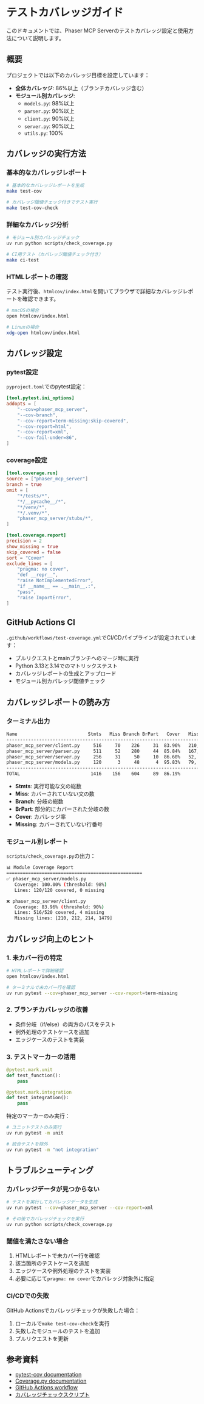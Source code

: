 # テストカバレッジガイド

このドキュメントでは、Phaser MCP Serverのテストカバレッジ設定と使用方法について説明します。

## 概要

プロジェクトでは以下のカバレッジ目標を設定しています：

- **全体カバレッジ**: 86%以上（ブランチカバレッジ含む）
- **モジュール別カバレッジ**:
  - `models.py`: 98%以上
  - `parser.py`: 90%以上
  - `client.py`: 90%以上
  - `server.py`: 90%以上
  - `utils.py`: 100%

## カバレッジの実行方法

### 基本的なカバレッジレポート

```bash
# 基本的なカバレッジレポートを生成
make test-cov

# カバレッジ閾値チェック付きでテスト実行
make test-cov-check
```

### 詳細なカバレッジ分析

```bash
# モジュール別カバレッジチェック
uv run python scripts/check_coverage.py

# CI用テスト（カバレッジ閾値チェック付き）
make ci-test
```

### HTMLレポートの確認

テスト実行後、`htmlcov/index.html`を開いてブラウザで詳細なカバレッジレポートを確認できます。

```bash
# macOSの場合
open htmlcov/index.html

# Linuxの場合
xdg-open htmlcov/index.html
```

## カバレッジ設定

### pytest設定

`pyproject.toml`でのpytest設定：

```toml
[tool.pytest.ini_options]
addopts = [
    "--cov=phaser_mcp_server",
    "--cov-branch",
    "--cov-report=term-missing:skip-covered",
    "--cov-report=html",
    "--cov-report=xml",
    "--cov-fail-under=86",
]
```

### coverage設定

```toml
[tool.coverage.run]
source = ["phaser_mcp_server"]
branch = true
omit = [
    "*/tests/*",
    "*/__pycache__/*",
    "*/venv/*",
    "*/.venv/*",
    "phaser_mcp_server/stubs/*",
]

[tool.coverage.report]
precision = 2
show_missing = true
skip_covered = false
sort = "Cover"
exclude_lines = [
    "pragma: no cover",
    "def __repr__",
    "raise NotImplementedError",
    "if __name__ == .__main__.:",
    "pass",
    "raise ImportError",
]
```

## GitHub Actions CI

`.github/workflows/test-coverage.yml`でCI/CDパイプラインが設定されています：

- プルリクエストとmainブランチへのマージ時に実行
- Python 3.13と3.14でのマトリックステスト
- カバレッジレポートの生成とアップロード
- モジュール別カバレッジ閾値チェック

## カバレッジレポートの読み方

### ターミナル出力

```bash
Name                          Stmts   Miss Branch BrPart   Cover   Missing
--------------------------------------------------------------------------
phaser_mcp_server/client.py     516     70    226     31  83.96%   210, 212, 214, ...
phaser_mcp_server/parser.py     511     52    280     44  85.84%   167, 279-283, ...
phaser_mcp_server/server.py     256     31     50     10  86.60%   52, 80, 82-83, ...
phaser_mcp_server/models.py     120      3     48      4  95.83%   79, 196, 329, ...
--------------------------------------------------------------------------
TOTAL                          1416    156    604     89  86.19%
```

- **Stmts**: 実行可能な文の総数
- **Miss**: カバーされていない文の数
- **Branch**: 分岐の総数
- **BrPart**: 部分的にカバーされた分岐の数
- **Cover**: カバレッジ率
- **Missing**: カバーされていない行番号

### モジュール別レポート

`scripts/check_coverage.py`の出力：

```bash
📊 Module Coverage Report
==================================================
✅ phaser_mcp_server/models.py
   Coverage: 100.00% (threshold: 98%)
   Lines: 120/120 covered, 0 missing

❌ phaser_mcp_server/client.py
   Coverage: 83.96% (threshold: 90%)
   Lines: 516/520 covered, 4 missing
   Missing lines: [210, 212, 214, 1479]
```

## カバレッジ向上のヒント

### 1. 未カバー行の特定

```bash
# HTMLレポートで詳細確認
open htmlcov/index.html

# ターミナルで未カバー行を確認
uv run pytest --cov=phaser_mcp_server --cov-report=term-missing
```

### 2. ブランチカバレッジの改善

- 条件分岐（if/else）の両方のパスをテスト
- 例外処理のテストケースを追加
- エッジケースのテストを実装

### 3. テストマーカーの活用

```python
@pytest.mark.unit
def test_function():
    pass

@pytest.mark.integration
def test_integration():
    pass
```

特定のマーカーのみ実行：

```bash
# ユニットテストのみ実行
uv run pytest -m unit

# 統合テストを除外
uv run pytest -m "not integration"
```

## トラブルシューティング

### カバレッジデータが見つからない

```bash
# テストを実行してカバレッジデータを生成
uv run pytest --cov=phaser_mcp_server --cov-report=xml

# その後でカバレッジチェックを実行
uv run python scripts/check_coverage.py
```

### 閾値を満たさない場合

1. HTMLレポートで未カバー行を確認
2. 該当箇所のテストケースを追加
3. エッジケースや例外処理のテストを実装
4. 必要に応じて`pragma: no cover`でカバレッジ対象外に指定

### CI/CDでの失敗

GitHub Actionsでカバレッジチェックが失敗した場合：

1. ローカルで`make test-cov-check`を実行
2. 失敗したモジュールのテストを追加
3. プルリクエストを更新

## 参考資料

- [pytest-cov documentation](https://pytest-cov.readthedocs.io/)
- [Coverage.py documentation](https://coverage.readthedocs.io/)
- [GitHub Actions workflow](.github/workflows/test-coverage.yml)
- [カバレッジチェックスクリプト](scripts/check_coverage.py)

